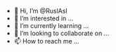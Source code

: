 - 👋 Hi, I’m @RuslAsl
- 👀 I’m interested in ...
- 🌱 I’m currently learning ...
- 💞️ I’m looking to collaborate on ...
- 📫 How to reach me ...

<!---
RuslAsl/RuslAsl is a ✨ special ✨ repository because its `README.md` (this file) appears on your GitHub profile.
You can click the Preview link to take a look at your changes.
--->
